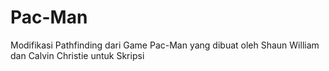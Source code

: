 # Pac-Man
Modifikasi Pathfinding dari Game Pac-Man yang dibuat oleh Shaun William dan Calvin Christie untuk Skripsi
